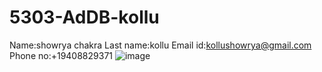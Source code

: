 # 5303-AdDB-kollu
Name:showrya chakra
Last name:kollu
Email id:kollushowrya@gmail.com
Phone no:+19408829371
![image](https://media.licdn.com/mpr/mpr/shrinknp_200_200/p/6/005/03b/14d/115040d.jpg)
